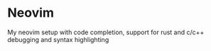 # Neovim
My neovim setup with code completion, support for rust and c/c++ debugging and syntax highlighting
